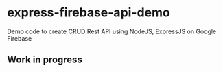 # express-firebase-api-demo
Demo code to create CRUD Rest API using NodeJS, ExpressJS on Google Firebase

## Work in progress
